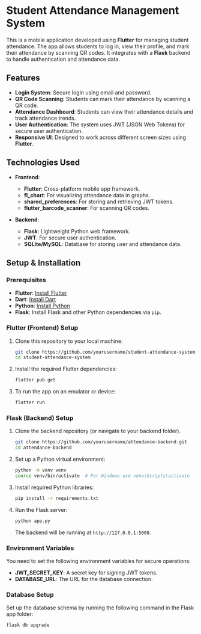 # Student Attendance Management System

This is a mobile application developed using **Flutter** for managing student attendance. The app allows students to log in, view their profile, and mark their attendance by scanning QR codes. It integrates with a **Flask** backend to handle authentication and attendance data.

## Features
- **Login System**: Secure login using email and password.
- **QR Code Scanning**: Students can mark their attendance by scanning a QR code.
- **Attendance Dashboard**: Students can view their attendance details and track attendance trends.
- **User Authentication**: The system uses JWT (JSON Web Tokens) for secure user authentication.
- **Responsive UI**: Designed to work across different screen sizes using **Flutter**.

## Technologies Used
- **Frontend**: 
  - **Flutter**: Cross-platform mobile app framework.
  - **fl_chart**: For visualizing attendance data in graphs.
  - **shared_preferences**: For storing and retrieving JWT tokens.
  - **flutter_barcode_scanner**: For scanning QR codes.
  
- **Backend**:
  - **Flask**: Lightweight Python web framework.
  - **JWT**: For secure user authentication.
  - **SQLite/MySQL**: Database for storing user and attendance data.

## Setup & Installation

### Prerequisites
- **Flutter**: [Install Flutter](https://flutter.dev/docs/get-started/install)
- **Dart**: [Install Dart](https://dart.dev/get-dart)
- **Python**: [Install Python](https://www.python.org/downloads/)
- **Flask**: Install Flask and other Python dependencies via `pip`.

### Flutter (Frontend) Setup
1. Clone this repository to your local machine:
    ```bash
    git clone https://github.com/yourusername/student-attendance-system.git
    cd student-attendance-system
    ```

2. Install the required Flutter dependencies:
    ```bash
    flutter pub get
    ```

3. To run the app on an emulator or device:
    ```bash
    flutter run
    ```

### Flask (Backend) Setup
1. Clone the backend repository (or navigate to your backend folder).
    ```bash
    git clone https://github.com/yourusername/attendance-backend.git
    cd attendance-backend
    ```

2. Set up a Python virtual environment:
    ```bash
    python -m venv venv
    source venv/bin/activate  # For Windows use venv\Scripts\activate
    ```

3. Install required Python libraries:
    ```bash
    pip install -r requirements.txt
    ```

4. Run the Flask server:
    ```bash
    python app.py
    ```

   The backend will be running at `http://127.0.0.1:5000`.

### Environment Variables
You need to set the following environment variables for secure operations:
- **JWT_SECRET_KEY**: A secret key for signing JWT tokens.
- **DATABASE_URL**: The URL for the database connection.

### Database Setup
Set up the database schema by running the following command in the Flask app folder:
```bash
flask db upgrade
